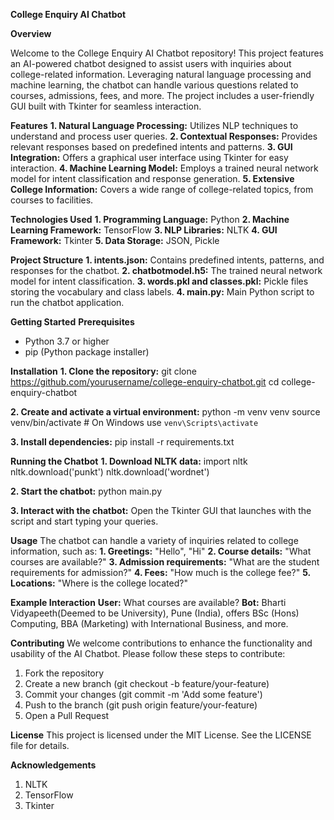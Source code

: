 **College Enquiry AI Chatbot**

**Overview**

Welcome to the College Enquiry AI Chatbot repository! This project features an AI-powered chatbot designed to assist users with inquiries about college-related information. Leveraging natural language processing and machine learning, the chatbot can handle various questions related to courses, admissions, fees, and more. The project includes a user-friendly GUI built with Tkinter for seamless interaction.

**Features**
**1. Natural Language Processing:** Utilizes NLP techniques to understand and process user queries.
**2. Contextual Responses:** Provides relevant responses based on predefined intents and patterns.
**3. GUI Integration:** Offers a graphical user interface using Tkinter for easy interaction.
**4. Machine Learning Model:** Employs a trained neural network model for intent classification and response generation.
**5. Extensive College Information:** Covers a wide range of college-related topics, from courses to facilities.

**Technologies Used**
**1. Programming Language:** Python
**2. Machine Learning Framework:** TensorFlow
**3. NLP Libraries:** NLTK
**4. GUI Framework:** Tkinter
**5. Data Storage:** JSON, Pickle

**Project Structure**
**1. intents.json:** Contains predefined intents, patterns, and responses for the chatbot.
**2. chatbotmodel.h5:** The trained neural network model for intent classification.
**3. words.pkl and classes.pkl:** Pickle files storing the vocabulary and class labels.
**4. main.py:** Main Python script to run the chatbot application.

**Getting Started**
**Prerequisites**
- Python 3.7 or higher
- pip (Python package installer)

**Installation**
**1. Clone the repository:**
git clone https://github.com/yourusername/college-enquiry-chatbot.git
cd college-enquiry-chatbot

**2. Create and activate a virtual environment:**
python -m venv venv
source venv/bin/activate  # On Windows use `venv\Scripts\activate`

**3. Install dependencies:**
pip install -r requirements.txt

**Running the Chatbot**
**1. Download NLTK data:**
import nltk
nltk.download('punkt')
nltk.download('wordnet')

**2. Start the chatbot:**
python main.py

**3. Interact with the chatbot:**
Open the Tkinter GUI that launches with the script and start typing your queries.

**Usage**
The chatbot can handle a variety of inquiries related to college information, such as:
**1. Greetings:** "Hello", "Hi"
**2. Course details:** "What courses are available?"
**3. Admission requirements:** "What are the student requirements for admission?"
**4. Fees:** "How much is the college fee?"
**5. Locations:** "Where is the college located?"

**Example Interaction**
**User:** What courses are available?
**Bot:** Bharti Vidyapeeth(Deemed to be University), Pune (India), offers BSc (Hons) Computing, BBA (Marketing) with International Business, and more.

**Contributing**
We welcome contributions to enhance the functionality and usability of the AI Chatbot. Please follow these steps to contribute:
1. Fork the repository
2. Create a new branch (git checkout -b feature/your-feature)
3. Commit your changes (git commit -m 'Add some feature')
4. Push to the branch (git push origin feature/your-feature)
5. Open a Pull Request

**License**
This project is licensed under the MIT License. See the LICENSE file for details.

**Acknowledgements**
1. NLTK
2. TensorFlow
3. Tkinter
